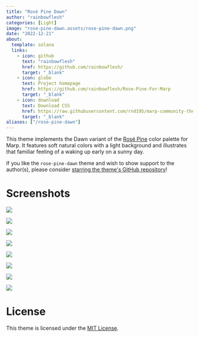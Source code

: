 ```yaml
---
title: "Rosé Pine Dawn"
author: "rainbowflesh"
categories: [Light]
image: "rose-pine-dawn.assets/rose-pine-dawn.png"
date: "2022-12-21"
about:
  template: solana
  links:
    - icon: github
      text: "rainbowflesh"
      href: https://github.com/rainbowflesh/
      target: "_blank"
    - icon: globe
      text: Project homepage
      href: https://github.com/rainbowflesh/Rose-Pine-For-Marp
      target: "_blank"
    - icon: download
      text: Download CSS
      href: https://raw.githubusercontent.com/rnd195/marp-community-themes/live/themes/rose-pine-dawn.css
      target: "_blank"
aliases: ["/rose-pine-dawn"]
---
```


This theme implements the Dawn variant of the [Rosé Pine](https://rosepinetheme.com/) color palette for Marp. It features soft natural colors with a light background and illustrates that familiar feeling of a waking up early on a sunny day.

If you like the `rose-pine-dawn` theme and wish to show support to the author(s), please consider [starring the theme's GitHub repository](https://github.com/rainbowflesh/Rose-Pine-For-Marp)!

# Screenshots

![](rose-pine-dawn.assets/rose-pine-dawn_page-0001.jpg)

![](rose-pine-dawn.assets/rose-pine-dawn_page-0002.jpg)

![](rose-pine-dawn.assets/rose-pine-dawn_page-0003.jpg)

![](rose-pine-dawn.assets/rose-pine-dawn_page-0004.jpg)

![](rose-pine-dawn.assets/rose-pine-dawn_page-0005.jpg)

![](rose-pine-dawn.assets/rose-pine-dawn_page-0006.jpg)

![](rose-pine-dawn.assets/rose-pine-dawn_page-0007.jpg)

![](rose-pine-dawn.assets/rose-pine-dawn_page-0008.jpg)

# License

This theme is licensed under the [MIT License](https://github.com/rainbowflesh/Rose-Pine-For-Marp/blob/master/license).